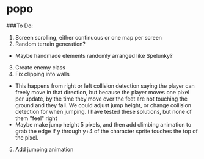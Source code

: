 # popo


###To Do:
1. Screen scrolling, either continuous or one map per screen
2. Random terrain generation?
  * Maybe handmade elements randomly arranged like Spelunky? 
3. Create enemy class
4. Fix clipping into walls 
  * This happens from right or left collision detection saying the player can freely move in that direction, but because the player moves one pixel per update, by the time they move over the feet are not touching the ground and they fall. We could adjust jump height, or change collision detection for when jumping. I have tested these solutions, but none of them "feel" right
  * Maybe make jump height 5 pixels, and then add climbing animation to grab the edge if y through y+4 of the character sprite touches the top of the pixel.
5. Add jumping animation


